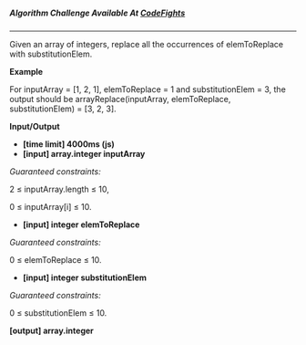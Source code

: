 

##### Algorithm Challenge Available At [CodeFights](https://codefights.com/arcade/intro/level-6/mCkmbxdMsMTjBc3Bm)
---
Given an array of integers, replace all the occurrences of elemToReplace with substitutionElem.

**Example**

For inputArray = [1, 2, 1], elemToReplace = 1 and substitutionElem = 3, the output should be
arrayReplace(inputArray, elemToReplace, substitutionElem) = [3, 2, 3].

**Input/Output**

- **[time limit] 4000ms (js)**
- **[input] array.integer inputArray**

*Guaranteed constraints:*

2 ≤ inputArray.length ≤ 10,

0 ≤ inputArray[i] ≤ 10.

- **[input] integer elemToReplace**

*Guaranteed constraints:*

0 ≤ elemToReplace ≤ 10.

- **[input] integer substitutionElem**

*Guaranteed constraints:*

0 ≤ substitutionElem ≤ 10.

**[output] array.integer**